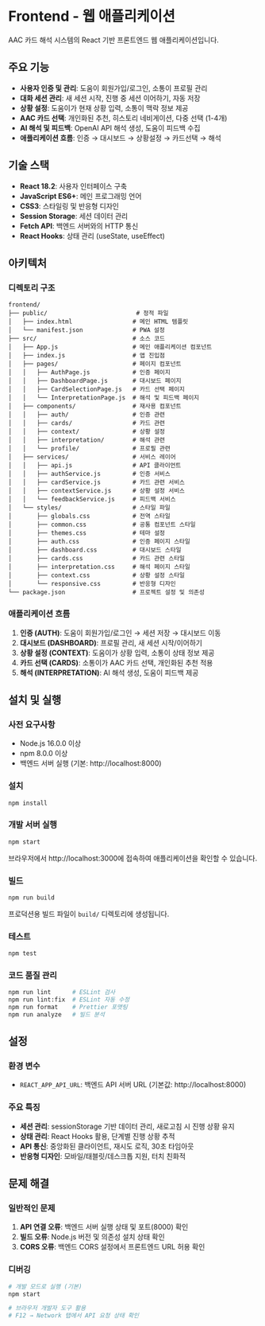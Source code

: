 # Frontend - 웹 애플리케이션

AAC 카드 해석 시스템의 React 기반 프론트엔드 웹 애플리케이션입니다.

## 주요 기능

- **사용자 인증 및 관리**: 도움이 회원가입/로그인, 소통이 프로필 관리
- **대화 세션 관리**: 새 세션 시작, 진행 중 세션 이어하기, 자동 저장
- **상황 설정**: 도움이가 현재 상황 입력, 소통이 맥락 정보 제공
- **AAC 카드 선택**: 개인화된 추천, 히스토리 네비게이션, 다중 선택 (1-4개)
- **AI 해석 및 피드백**: OpenAI API 해석 생성, 도움이 피드백 수집
- **애플리케이션 흐름**: 인증 → 대시보드 → 상황설정 → 카드선택 → 해석

## 기술 스택

- **React 18.2**: 사용자 인터페이스 구축
- **JavaScript ES6+**: 메인 프로그래밍 언어
- **CSS3**: 스타일링 및 반응형 디자인
- **Session Storage**: 세션 데이터 관리
- **Fetch API**: 백엔드 서버와의 HTTP 통신
- **React Hooks**: 상태 관리 (useState, useEffect)

## 아키텍처

### 디렉토리 구조

```
frontend/
├── public/                         # 정적 파일
│   ├── index.html                 # 메인 HTML 템플릿
│   └── manifest.json              # PWA 설정
├── src/                           # 소스 코드
│   ├── App.js                     # 메인 애플리케이션 컴포넌트
│   ├── index.js                   # 앱 진입점
│   ├── pages/                     # 페이지 컴포넌트
│   │   ├── AuthPage.js            # 인증 페이지
│   │   ├── DashboardPage.js       # 대시보드 페이지
│   │   ├── CardSelectionPage.js   # 카드 선택 페이지
│   │   └── InterpretationPage.js  # 해석 및 피드백 페이지
│   ├── components/                # 재사용 컴포넌트
│   │   ├── auth/                  # 인증 관련
│   │   ├── cards/                 # 카드 관련
│   │   ├── context/               # 상황 설정
│   │   ├── interpretation/        # 해석 관련
│   │   └── profile/               # 프로필 관련
│   ├── services/                  # 서비스 레이어
│   │   ├── api.js                 # API 클라이언트
│   │   ├── authService.js         # 인증 서비스
│   │   ├── cardService.js         # 카드 관련 서비스
│   │   ├── contextService.js      # 상황 설정 서비스
│   │   └── feedbackService.js     # 피드백 서비스
│   └── styles/                    # 스타일 파일
│       ├── globals.css            # 전역 스타일
│       ├── common.css             # 공통 컴포넌트 스타일
│       ├── themes.css             # 테마 설정
│       ├── auth.css               # 인증 페이지 스타일
│       ├── dashboard.css          # 대시보드 스타일
│       ├── cards.css              # 카드 관련 스타일
│       ├── interpretation.css     # 해석 페이지 스타일
│       ├── context.css            # 상황 설정 스타일
│       └── responsive.css         # 반응형 디자인
└── package.json                   # 프로젝트 설정 및 의존성
```

### 애플리케이션 흐름

1. **인증 (AUTH)**: 도움이 회원가입/로그인 → 세션 저장 → 대시보드 이동
2. **대시보드 (DASHBOARD)**: 프로필 관리, 새 세션 시작/이어하기
3. **상황 설정 (CONTEXT)**: 도움이가 상황 입력, 소통이 상태 정보 제공
4. **카드 선택 (CARDS)**: 소통이가 AAC 카드 선택, 개인화된 추천 적용
5. **해석 (INTERPRETATION)**: AI 해석 생성, 도움이 피드백 제공

## 설치 및 실행

### 사전 요구사항
- Node.js 16.0.0 이상
- npm 8.0.0 이상
- 백엔드 서버 실행 (기본: http://localhost:8000)

### 설치
```bash
npm install
```

### 개발 서버 실행
```bash
npm start
```
브라우저에서 http://localhost:3000에 접속하여 애플리케이션을 확인할 수 있습니다.

### 빌드
```bash
npm run build
```
프로덕션용 빌드 파일이 `build/` 디렉토리에 생성됩니다.

### 테스트
```bash
npm test
```

### 코드 품질 관리
```bash
npm run lint      # ESLint 검사
npm run lint:fix  # ESLint 자동 수정
npm run format    # Prettier 포맷팅
npm run analyze   # 빌드 분석
```

## 설정

### 환경 변수
- `REACT_APP_API_URL`: 백엔드 API 서버 URL (기본값: http://localhost:8000)

### 주요 특징
- **세션 관리**: sessionStorage 기반 데이터 관리, 새로고침 시 진행 상황 유지
- **상태 관리**: React Hooks 활용, 단계별 진행 상황 추적
- **API 통신**: 중앙화된 클라이언트, 재시도 로직, 30초 타임아웃
- **반응형 디자인**: 모바일/태블릿/데스크톱 지원, 터치 친화적

## 문제 해결

### 일반적인 문제

1. **API 연결 오류**: 백엔드 서버 실행 상태 및 포트(8000) 확인
2. **빌드 오류**: Node.js 버전 및 의존성 설치 상태 확인
3. **CORS 오류**: 백엔드 CORS 설정에서 프론트엔드 URL 허용 확인

### 디버깅

```bash
# 개발 모드로 실행 (기본)
npm start

# 브라우저 개발자 도구 활용
# F12 → Network 탭에서 API 요청 상태 확인
```